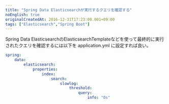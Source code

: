```yaml
---
title: "Spring Data Elasticsearchが実行するクエリを確認する"
noEnglish: true
originalCreatedAt: 2016-12-31T17:23:00.001+09:00
tags: ["Elasticsearch","Spring Boot"]
---
```

Spring Data ElasticsearchのElasticsearchTemplateなどを使って最終的に実行されたクエリを確認するには以下を application.yml に設定すれば良い。

```yaml
spring:
    data:
        elasticsearch:
            properties:
                index:
                    search:
                        slowlog:
                            threshold:
                                query:
                                    info: "0s"
```
<!--more-->
